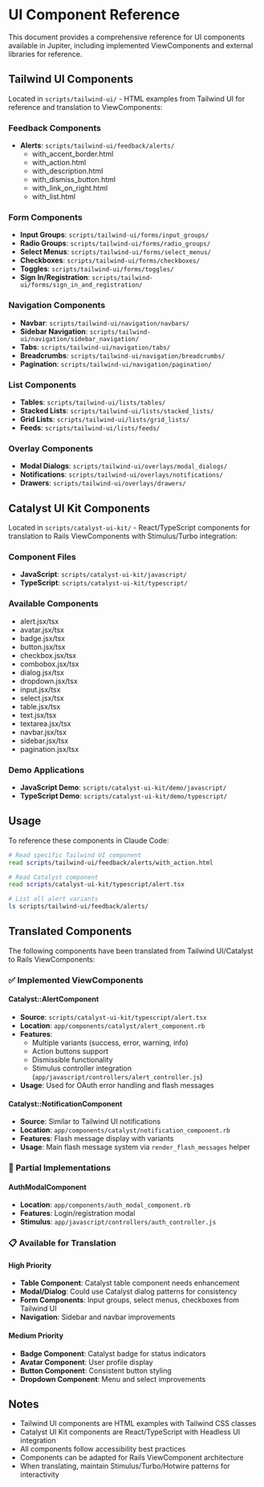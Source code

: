 # UI Component Reference

This document provides a comprehensive reference for UI components available in Jupiter, including implemented ViewComponents and external libraries for reference.

## Tailwind UI Components

Located in `scripts/tailwind-ui/` - HTML examples from Tailwind UI for reference and translation to ViewComponents:

### Feedback Components
- **Alerts**: `scripts/tailwind-ui/feedback/alerts/`
  - with_accent_border.html
  - with_action.html
  - with_description.html
  - with_dismiss_button.html
  - with_link_on_right.html
  - with_list.html

### Form Components
- **Input Groups**: `scripts/tailwind-ui/forms/input_groups/`
- **Radio Groups**: `scripts/tailwind-ui/forms/radio_groups/`
- **Select Menus**: `scripts/tailwind-ui/forms/select_menus/`
- **Checkboxes**: `scripts/tailwind-ui/forms/checkboxes/`
- **Toggles**: `scripts/tailwind-ui/forms/toggles/`
- **Sign In/Registration**: `scripts/tailwind-ui/forms/sign_in_and_registration/`

### Navigation Components
- **Navbar**: `scripts/tailwind-ui/navigation/navbars/`
- **Sidebar Navigation**: `scripts/tailwind-ui/navigation/sidebar_navigation/`
- **Tabs**: `scripts/tailwind-ui/navigation/tabs/`
- **Breadcrumbs**: `scripts/tailwind-ui/navigation/breadcrumbs/`
- **Pagination**: `scripts/tailwind-ui/navigation/pagination/`

### List Components
- **Tables**: `scripts/tailwind-ui/lists/tables/`
- **Stacked Lists**: `scripts/tailwind-ui/lists/stacked_lists/`
- **Grid Lists**: `scripts/tailwind-ui/lists/grid_lists/`
- **Feeds**: `scripts/tailwind-ui/lists/feeds/`

### Overlay Components
- **Modal Dialogs**: `scripts/tailwind-ui/overlays/modal_dialogs/`
- **Notifications**: `scripts/tailwind-ui/overlays/notifications/`
- **Drawers**: `scripts/tailwind-ui/overlays/drawers/`

## Catalyst UI Kit Components

Located in `scripts/catalyst-ui-kit/` - React/TypeScript components for translation to Rails ViewComponents with Stimulus/Turbo integration:

### Component Files
- **JavaScript**: `scripts/catalyst-ui-kit/javascript/`
- **TypeScript**: `scripts/catalyst-ui-kit/typescript/`

### Available Components
- alert.jsx/tsx
- avatar.jsx/tsx
- badge.jsx/tsx
- button.jsx/tsx
- checkbox.jsx/tsx
- combobox.jsx/tsx
- dialog.jsx/tsx
- dropdown.jsx/tsx
- input.jsx/tsx
- select.jsx/tsx
- table.jsx/tsx
- text.jsx/tsx
- textarea.jsx/tsx
- navbar.jsx/tsx
- sidebar.jsx/tsx
- pagination.jsx/tsx

### Demo Applications
- **JavaScript Demo**: `scripts/catalyst-ui-kit/demo/javascript/`
- **TypeScript Demo**: `scripts/catalyst-ui-kit/demo/typescript/`

## Usage

To reference these components in Claude Code:

```bash
# Read specific Tailwind UI component
read scripts/tailwind-ui/feedback/alerts/with_action.html

# Read Catalyst component
read scripts/catalyst-ui-kit/typescript/alert.tsx

# List all alert variants
ls scripts/tailwind-ui/feedback/alerts/
```

## Translated Components

The following components have been translated from Tailwind UI/Catalyst to Rails ViewComponents:

### ✅ Implemented ViewComponents

#### Catalyst::AlertComponent
- **Source**: `scripts/catalyst-ui-kit/typescript/alert.tsx`
- **Location**: `app/components/catalyst/alert_component.rb`
- **Features**: 
  - Multiple variants (success, error, warning, info)
  - Action buttons support
  - Dismissible functionality
  - Stimulus controller integration (`app/javascript/controllers/alert_controller.js`)
- **Usage**: Used for OAuth error handling and flash messages

#### Catalyst::NotificationComponent  
- **Source**: Similar to Tailwind UI notifications
- **Location**: `app/components/catalyst/notification_component.rb`
- **Features**: Flash message display with variants
- **Usage**: Main flash message system via `render_flash_messages` helper

### 🔄 Partial Implementations

#### AuthModalComponent
- **Location**: `app/components/auth_modal_component.rb`
- **Features**: Login/registration modal
- **Stimulus**: `app/javascript/controllers/auth_controller.js`

### 📋 Available for Translation

#### High Priority
- **Table Component**: Catalyst table component needs enhancement
- **Modal/Dialog**: Could use Catalyst dialog patterns for consistency
- **Form Components**: Input groups, select menus, checkboxes from Tailwind UI
- **Navigation**: Sidebar and navbar improvements

#### Medium Priority  
- **Badge Component**: Catalyst badge for status indicators
- **Avatar Component**: User profile display
- **Button Component**: Consistent button styling
- **Dropdown Component**: Menu and select improvements

## Notes

- Tailwind UI components are HTML examples with Tailwind CSS classes
- Catalyst UI Kit components are React/TypeScript with Headless UI integration
- All components follow accessibility best practices
- Components can be adapted for Rails ViewComponent architecture
- When translating, maintain Stimulus/Turbo/Hotwire patterns for interactivity
